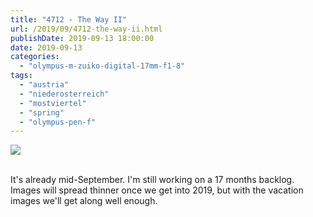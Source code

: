 ```yaml
---
title: "4712 - The Way II"
url: /2019/09/4712-the-way-ii.html
publishDate: 2019-09-13 18:00:00
date: 2019-09-13
categories: 
  - "olympus-m-zuiko-digital-17mm-f1-8"
tags: 
  - "austria"
  - "niederosterreich"
  - "mostviertel"
  - "spring"
  - "olympus-pen-f"
---
```

<div class="container">
<div class="center"><a target="_blank" href="https://d25zfm9zpd7gm5.cloudfront.net/1200x1200/2018/20180422_114500_lr.jpg"><img class="webfeedsFeaturedVisual" src="https://d25zfm9zpd7gm5.cloudfront.net/0600x0600/2018/20180422_114500_lr.jpg" /></a></div>
</div>
<br />

It's already mid-September. I'm still working on a 17 months
backlog. Images will spread thinner once we get into 2019, but with
the vacation images we'll get along well enough.
